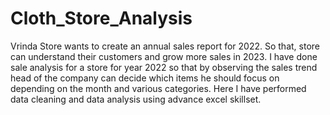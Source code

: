 # Cloth_Store_Analysis
Vrinda Store wants to create an annual sales report for 2022. So that, store can understand their customers and grow more sales in 2023.
I have done sale analysis for a store for year 2022 so that by observing the sales trend head of the company can decide which items he should focus on depending on the month and various categories.
Here I have performed data cleaning and data analysis using advance excel skillset.
